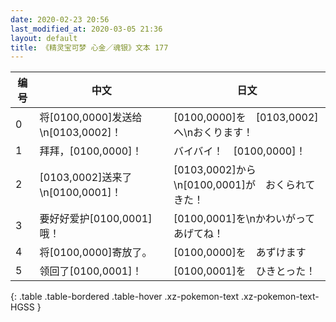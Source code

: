 ```yaml
---
date: 2020-02-23 20:56
last_modified_at: 2020-03-05 21:36
layout: default
title: 《精灵宝可梦 心金／魂银》文本 177
---
```

| 编号 | 中文 | 日文 |
| ---- | ---- | ---- |
| 0 | 将[0100,0000]发送给\n[0103,0002]！ | [0100,0000]を　[0103,0002]へ\nおくります！ |
| 1 | 拜拜，[0100,0000]！ | バイバイ！　[0100,0000]！ |
| 2 | [0103,0002]送来了\n[0100,0001]！ | [0103,0002]から\n[0100,0001]が　おくられてきた！ |
| 3 | 要好好爱护[0100,0001]哦！ | [0100,0001]を\nかわいがって　あげてね！ |
| 4 | 将[0100,0000]寄放了。 | [0100,0000]を　あずけます |
| 5 | 领回了[0100,0001]！ | [0100,0001]を　ひきとった！ |
{: .table .table-bordered .table-hover .xz-pokemon-text .xz-pokemon-text-HGSS }